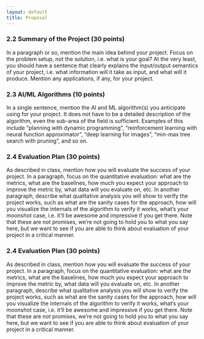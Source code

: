 ```yaml
---
layout: default
title: Proposal
---
```


### 2.2 Summary of the Project (30 points)

In a paragraph or so, mention the main idea behind your project. Focus on the problem setup, not the solution, i.e. what is your goal? At the very least, you should have a sentence that clearly explains the input/output semantics of your project, i.e. what information will it take as input, and what will it produce. Mention any applications, if any, for your project.

### 2.3 AI/ML Algorithms (10 points)

In a single sentence, mention the AI and ML algorithm(s) you anticipate using for your project. It does not have to be a detailed description of the algorithm, even the sub-area of the ﬁeld is sufﬁcient. Examples of this include “planning with dynamic programming”, “reinforcement learning with neural function approximator”, “deep learning for images”, “min-max tree search with pruning”, and so on.

### 2.4 Evaluation Plan (30 points)

As described in class, mention how you will evaluate the success of your project. In a paragraph, focus on the quantitative evaluation: what are the metrics, what are the baselines, how much you expect your approach to improve the metric by, what data will you evaluate on, etc. In another paragraph, describe what qualitative analysis you will show to verify the project works, such as what are the sanity cases for the approach, how will you visualize the internals of the algorithm to verify it works, what’s your moonshot case, i.e. it’ll be awesome and impressive if you get there. Note that these are not promises, we’re not going to hold you to what you say here, but we want to see if you are able to think about evaluation of your project in a critical manner.

### 2.4 Evaluation Plan (30 points)

As described in class, mention how you will evaluate the success of your project. In a paragraph, focus on the quantitative evaluation: what are the metrics, what are the baselines, how much you expect your approach to improve the metric by, what data will you evaluate on, etc. In another paragraph, describe what qualitative analysis you will show to verify the project works, such as what are the sanity cases for the approach, how will you visualize the internals of the algorithm to verify it works, what’s your moonshot case, i.e. it’ll be awesome and impressive if you get there. Note that these are not promises, we’re not going to hold you to what you say here, but we want to see if you are able to think about evaluation of your project in a critical manner.